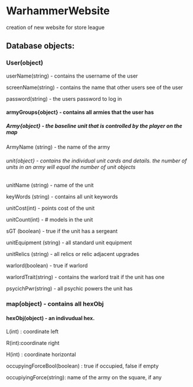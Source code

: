 # WarhammerWebsite
creation of new website for store league


## Database objects:
### User(object)
userName(string) - contains the username of the user

screenName(string) - contains the name that other users see of the user

password(string) - the users password to log in

#### armyGroups{object} - contains all armies that the user has

##### Army{object} - the baseline unit that is controlled by the player on the map

ArmyName (string) - the name of the army

###### unit{object} - contains the individual unit cards and details. the number of units in an army will equal the number of unit objects

unitName (string) - name of the unit

keyWords (string) - contains all unit keywords

unitCost(int) - points cost of the unit

unitCount(int) - # models in the unit

sGT (boolean) - true if the unit has a sergeant

unitEquipment (string) - all standard unit equipment

unitRelics (string) - all relics or relic adjacent upgrades

warlord(boolean) - true if warlord

warlordTrait(string) - contains the warlord trait if the unit has one

psycichPwr(string) - all psychic powers the unit has





### map(object) - contains all hexObj

#### hexObj(object) - an indivudual hex. 

L(int) : coordinate left 

R(int):coordinate right 

H(int) : coordinate horizontal

occupyingForceBool(boolean) : true if occupied, false if empty

occupiyingForce(string): name of the army on the square, if any


